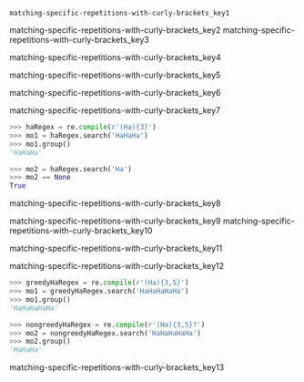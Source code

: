 ```ngMeta
matching-specific-repetitions-with-curly-brackets_key1
```

matching-specific-repetitions-with-curly-brackets_key2
matching-specific-repetitions-with-curly-brackets_key3


matching-specific-repetitions-with-curly-brackets_key4


matching-specific-repetitions-with-curly-brackets_key5



matching-specific-repetitions-with-curly-brackets_key6



matching-specific-repetitions-with-curly-brackets_key7


```python
>>> haRegex = re.compile(r'(Ha){3}')
>>> mo1 = haRegex.search('HaHaHa')
>>> mo1.group()
'HaHaHa'

>>> mo2 = haRegex.search('Ha')
>>> mo2 == None
True
```
matching-specific-repetitions-with-curly-brackets_key8


matching-specific-repetitions-with-curly-brackets_key9
matching-specific-repetitions-with-curly-brackets_key10


matching-specific-repetitions-with-curly-brackets_key11


matching-specific-repetitions-with-curly-brackets_key12


```python
>>> greedyHaRegex = re.compile(r'(Ha){3,5}')
>>> mo1 = greedyHaRegex.search('HaHaHaHaHa')
>>> mo1.group()
'HaHaHaHaHa'

>>> nongreedyHaRegex = re.compile(r'(Ha){3,5}?')
>>> mo2 = nongreedyHaRegex.search('HaHaHaHaHa')
>>> mo2.group()
'HaHaHa'
```
matching-specific-repetitions-with-curly-brackets_key13
